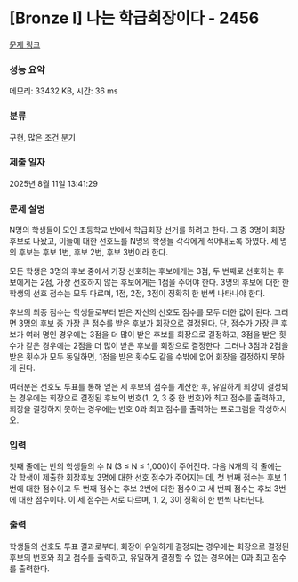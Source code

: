 # [Bronze I] 나는 학급회장이다 - 2456 

[문제 링크](https://www.acmicpc.net/problem/2456) 

### 성능 요약

메모리: 33432 KB, 시간: 36 ms

### 분류

구현, 많은 조건 분기

### 제출 일자

2025년 8월 11일 13:41:29

### 문제 설명

<p>N명의 학생들이 모인 초등학교 반에서 학급회장 선거를 하려고 한다. 그 중 3명이 회장후보로 나왔고, 이들에 대한 선호도를 N명의 학생들 각각에게 적어내도록 하였다. 세 명의 후보는 후보 1번, 후보 2번, 후보 3번이라 한다.</p>

<p>모든 학생은 3명의 후보 중에서 가장 선호하는 후보에게는 3점, 두 번째로 선호하는 후보에게는 2점, 가장 선호하지 않는 후보에게는 1점을 주어야 한다. 3명의 후보에 대한 한 학생의 선호 점수는 모두 다르며, 1점, 2점, 3점이 정확히 한 번씩 나타나야 한다. </p>

<p>후보의 최종 점수는 학생들로부터 받은 자신의 선호도 점수를 모두 더한 값이 된다. 그러면 3명의 후보 중 가장 큰 점수를 받은 후보가 회장으로 결정된다. 단, 점수가 가장 큰 후보가 여러 명인 경우에는 3점을 더 많이 받은 후보를 회장으로 결정하고, 3점을 받은 횟수가 같은 경우에는 2점을 더 많이 받은 후보를 회장으로 결정한다. 그러나 3점과 2점을 받은 횟수가 모두 동일하면, 1점을 받은 횟수도 같을 수밖에 없어 회장을 결정하지 못하게 된다.</p>

<p>여러분은 선호도 투표를 통해 얻은 세 후보의 점수를 계산한 후, 유일하게 회장이 결정되는 경우에는 회장으로 결정된 후보의 번호(1, 2, 3 중 한 번호)와 최고 점수를 출력하고, 회장을 결정하지 못하는 경우에는 번호 0과 최고 점수를 출력하는 프로그램을 작성하시오.</p>

### 입력 

 <p>첫째 줄에는 반의 학생들의 수 N (3 ≤ N ≤ 1,000)이 주어진다. 다음 N개의 각 줄에는 각 학생이 제출한 회장후보 3명에 대한 선호 점수가 주어지는 데, 첫 번째 점수는 후보 1번에 대한 점수이고 두 번째 점수는 후보 2번에 대한 점수이고 세 번째 점수는 후보 3번에 대한 점수이다. 이 세 점수는 서로 다르며, 1, 2, 3이 정확히 한 번씩 나타난다. </p>

### 출력 

 <p>학생들의 선호도 투표 결과로부터, 회장이 유일하게 결정되는 경우에는 회장으로 결정된 후보의 번호와 최고 점수를 출력하고, 유일하게 결정할 수 없는 경우에는 0과 최고 점수를 출력한다.</p>

